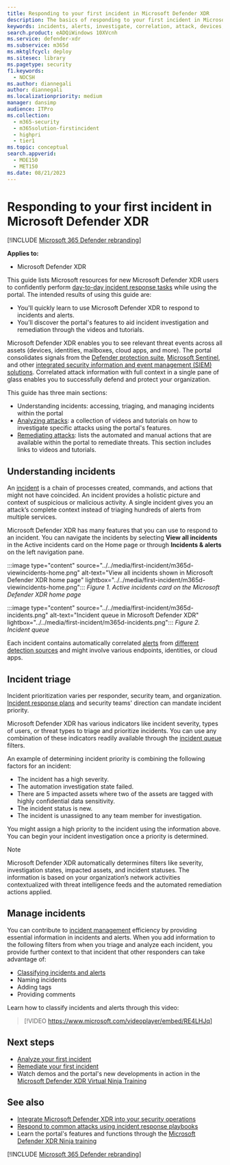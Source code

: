 ```yaml
---
title: Responding to your first incident in Microsoft Defender XDR
description: The basics of responding to your first incident in Microsoft Defender XDR.
keywords: incidents, alerts, investigate, correlation, attack, devices, users, identities, identity, mailbox, email, 365, microsoft, m365, incident response, cyber-attack, self-study, ramp up, ramp-up, onboard, incident responder
search.product: eADQiWindows 10XVcnh
ms.service: defender-xdr
ms.subservice: m365d
ms.mktglfcycl: deploy
ms.sitesec: library
ms.pagetype: security
f1.keywords: 
  - NOCSH
ms.author: diannegali
author: diannegali
ms.localizationpriority: medium
manager: dansimp
audience: ITPro
ms.collection: 
  - m365-security
  - m365solution-firstincident
  - highpri
  - tier1
ms.topic: conceptual
search.appverid: 
  - MOE150
  - MET150
ms.date: 08/21/2023
---
```


# Responding to your first incident in Microsoft Defender XDR

[!INCLUDE [Microsoft 365 Defender rebranding](../includes/microsoft-defender.md)]

**Applies to:**

- Microsoft Defender XDR

This guide lists Microsoft resources for new Microsoft Defender XDR users to confidently perform [day-to-day incident response tasks](integrate-microsoft-365-defender-secops-services.md) while using the portal. The intended results of using this guide are:

- You'll quickly learn to use Microsoft Defender XDR to respond to incidents and alerts.
- You’ll discover the portal's features to aid incident investigation and remediation through the videos and tutorials.

Microsoft Defender XDR enables you to see relevant threat events across all assets (devices, identities, mailboxes, cloud apps, and more). The portal consolidates signals from the [Defender protection suite](microsoft-365-defender.md#microsoft-365-defender-protection), [Microsoft Sentinel](microsoft-365-defender-integration-with-azure-sentinel.md), and other [integrated security information and event management (SIEM) solutions](configure-siem-defender.md). Correlated attack information with full context in a single pane of glass enables you to successfully defend and protect your organization.

This guide has three main sections:

- Understanding incidents: accessing, triaging, and managing incidents within the portal
- [Analyzing attacks](respond-first-incident-analyze.md): a collection of videos and tutorials on how to investigate specific attacks using the portal's features.
- [Remediating attacks](respond-first-incident-remediate.md): lists the automated and manual actions that are available within the portal to remediate threats. This section includes links to videos and tutorials.

## Understanding incidents

An [incident](incidents-overview.md) is a chain of processes created, commands, and actions that might not have coincided. An incident provides a holistic picture and context of suspicious or malicious activity. A single incident gives you an attack’s complete context instead of triaging hundreds of alerts from multiple services. 

Microsoft Defender XDR has many features that you can use to respond to an incident. You can navigate the incidents by selecting **View all incidents** in the Active incidents card on the Home page or through **Incidents & alerts** on the left navigation pane.

:::image type="content" source="../../media/first-incident/m365d-viewincidents-home.png" alt-text="View all incidents shown in Microsoft Defender XDR home page" lightbox="../../media/first-incident/m365d-viewincidents-home.png":::
*Figure 1. Active incidents card on the Microsoft Defender XDR home page*

:::image type="content" source="../../media/first-incident/m365d-incidents.png" alt-text="Incident queue in Microsoft Defender XDR" lightbox="../../media/first-incident/m365d-incidents.png":::
*Figure 2. Incident queue*

Each incident contains automatically correlated [alerts](investigate-alerts.md) from [different detection sources](microsoft-365-defender.md#microsoft-365-defender-protection) and might involve various endpoints, identities, or cloud apps.

## Incident triage

Incident prioritization varies per responder, security team, and organization. [Incident response plans](/security/operations/incident-response-planning) and security teams' direction can mandate incident priority. 

Microsoft Defender XDR has various indicators like incident severity, types of users, or threat types to triage and prioritize incidents. You can use any combination of these indicators readily available through the [incident queue](incident-queue.md) filters.

An example of determining incident priority is combining the following factors for an incident:

- The incident has a high severity.
- The automation investigation state failed.
- There are 5 impacted assets where two of the assets are tagged with highly confidential data sensitivity.
- The incident status is new.
- The incident is unassigned to any team member for investigation.

You might assign a high priority to the incident using the information above. You can begin your incident investigation once a priority is determined.

> [!NOTE]
> Microsoft Defender XDR automatically determines filters like severity, investigation states, impacted assets, and incident statuses. The information is based on your organization’s network activities contextualized with threat intelligence feeds and the automated remediation actions applied.

## Manage incidents

You can contribute to [incident management](manage-incidents.md) efficiency by providing essential information in incidents and alerts. When you add information to the following filters from when you triage and analyze each incident, you provide further context to that incident that other responders can take advantage of:

- [Classifying incidents and alerts](manage-incidents.md#specify-the-classification)
- Naming incidents
- Adding tags
- Providing comments

Learn how to classify incidents and alerts through this video:

> [!VIDEO https://www.microsoft.com/videoplayer/embed/RE4LHJq]


## Next steps

-	[Analyze your first incident](respond-first-incident-analyze.md)
- [Remediate your first incident](respond-first-incident-remediate.md)
- Watch demos and the portal's new developments in action in the [Microsoft Defender XDR Virtual Ninja Training](https://adoption.microsoft.com/en-us/ninja-show/)

## See also

- [Integrate Microsoft Defender XDR into your security operations](integrate-microsoft-365-defender-secops-plan.md)
- [Respond to common attacks using incident response playbooks](/security/operations/incident-response-playbooks)
- Learn the portal's features and functions through the [Microsoft Defender XDR Ninja training](https://techcommunity.microsoft.com/t5/microsoft-365-defender/become-a-microsoft-365-defender-ninja/ba-p/1789376)

[!INCLUDE [Microsoft 365 Defender rebranding](../../includes/defender-m3d-techcommunity.md)]
